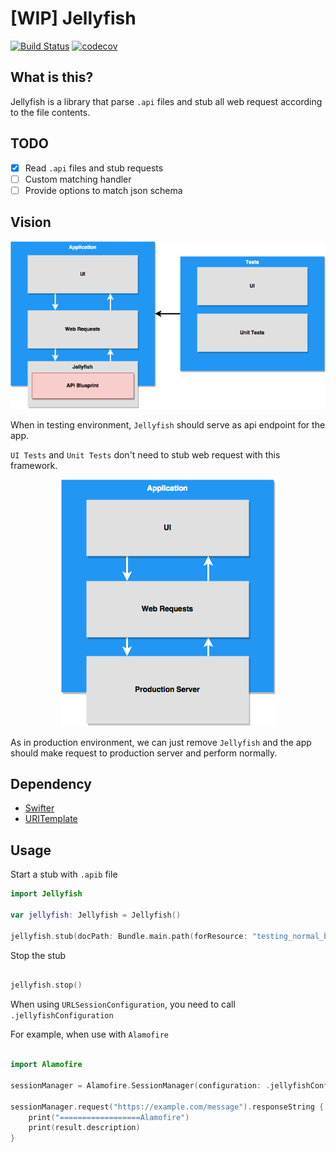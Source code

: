 # [WIP] Jellyfish

[![Build Status](https://travis-ci.org/JellyfishProject/JellyfishKit.svg?branch=master)](https://travis-ci.org/JellyfishProject/JellyfishKit) [![codecov](https://codecov.io/gh/JellyfishProject/JellyfishKit/branch/master/graph/badge.svg)](https://codecov.io/gh/JellyfishProject/JellyfishKit)

## What is this?

Jellyfish is a library that parse `.api` files and stub all web request according to the file contents.

## TODO

- [x] Read `.api` files and stub requests
- [ ] Custom matching handler
- [ ] Provide options to match json schema

## Vision

<p align="center">
  <img src="Assets/jellyfish-test.png">
</p>

When in testing environment, `Jellyfish` should serve as api endpoint for the app.

`UI Tests` and `Unit Tests` don't need to stub web request with this framework.

<p align="center">
  <img src="Assets/jellyfish-production.png">
</p>

As in production environment, we can just remove `Jellyfish` and the app should make request to production server and perform normally.

## Dependency

- [Swifter](https://github.com/httpswift/swifter)
- [URITemplate](https://github.com/kylef/URITemplate.swift)

## Usage

Start a stub with `.apib` file

```swift
import Jellyfish

var jellyfish: Jellyfish = Jellyfish()

jellyfish.stub(docPath: Bundle.main.path(forResource: "testing_normal_blueprint", ofType: "apib")!)

```

Stop the stub

```swift

jellyfish.stop()

```

When using `URLSessionConfiguration`, you need to call `.jellyfishConfiguration`

For example, when use with `Alamofire`

```swift

import Alamofire
        
sessionManager = Alamofire.SessionManager(configuration: .jellyfishConfiguration)

sessionManager.request("https://example.com/message").responseString { result in
    print("==================Alamofire")
    print(result.description)
}

```
